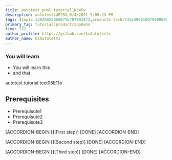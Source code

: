 ```yaml
---
title: autotest_pool_tutorial1KJ4Pw
description: autotest4dF25O_8/4/2021 5:09:23 PM
tags: [topic:139269250608756787992873,products:tech/73554900100700000996,tutorial:experience/advanced]
primary_tag: tutorial:product/sapHana
time: 722
author_profile: https://github.com/ksAutotests
author_name: ksAutotests
---
```

### You will learn
- You will learn this
- and that

autotest tutorial text05E11o

## Prerequisites
- Prerequisute1
- Prerequisute2
- Prerequisute3

[ACCORDION-BEGIN [](First step)]
[DONE]
[ACCORDION-END]

[ACCORDION-BEGIN [](Second step)]
[DONE]
[ACCORDION-END]

[ACCORDION-BEGIN [](Third step)]
[DONE]
[ACCORDION-END]

